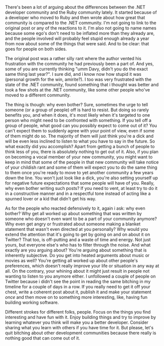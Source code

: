 There's been a lot of arguing about the differences between the .NET developer community and the Ruby community lately. It started because of a developer who moved to Ruby and then wrote about how great that community is compared to the .NET community. I'm not going to link to the original post or any of the reactions to it. I'm also not going to name names because some ego's don't need to be inflated more than they already are, and the people involved will probably feel stupid enough already a year from now about some of the things that were said. And to be clear: that goes for people on both sides.

The original post was a rather silly rant where the author vented his frustration with the community he had previously been a part of. And yes, some of you are currently thinking "umm Davy, didn't you do the exact same thing last year?". I sure did, and i know now how stupid it was (personal growth for the win, amirite?). I too was very frustrated with the state of the .NET community, found something that i thought was better and took a few shots at the .NET community, like some other people who've moved to a different community.

The thing is though: why even bother? Sure, sometimes the urge to tell someone (or a group of people) off is hard to resist. But doing so rarely benefits you, and when it does, it's most likely when it's targeted to one person who might need to be confronted with something. If you tell off a group of people, what good can you possibly expect to come out of it? You can't expect them to suddenly agree with your point of view, even if some of them might do so. The majority of them will just think you're a dick and will be even less inclined to listen to what you have to say in the future. So what exactly did you accomplish? Apart from getting a bunch of people to think less of you, there is absolutely nothing to get out of it. Also, if you plan on becoming a vocal member of your new community, you might want to keep in mind that some of the people in that new community will take notice of your childish rant and some of them will expect you to do the same thing to them once you're ready to move to yet another community a few years down the line. You won't just look like a dick, you're also setting yourself up for negative future expectations that some people will have of you. Really, why even bother writing such posts? If you need to vent, at least try to do it in a constructive manner and in a respectful tone instead of acting like a spurned lover or a kid that didn't get his way.

As for the people who reacted defensively to it, again i ask: why even bother? Why get all worked up about something that was written by someone who doesn't even want to be a part of your community anymore? Why even get angry or frustrated about someone making a blanket statement that wasn't even directed at you personally? Why would you extend the attention that it's going to get by going on and on about it on Twitter? That too, is off-putting and a waste of time and energy. Not just yours, but everyone else's who has to filter through the noise. And what exactly are you arguing about? You're arguing about something that is inherently subjective. Do you get into heated arguments about music or movies as well?  You're getting all worked up about other people's preferences, which doesn't really improve your life or situation in any way at all. On the contrary, your whining about it might just result in people not wanting to listen to you anymore either. I unfollowed a couple of people on Twitter because i didn't see the point in reading the same bitching in my timeline for a couple of days in a row. If you really need to get it off your chest, write a coherent post about it, publish it and make your statement <em>once</em> and then move on to something more interesting, like, having fun building working software.

Different strokes for different folks, people. Focus on the things you find interesting and have fun with it. Enjoy building things and try to improve by learning whatever you think will make you a better developer. Consider sharing what you learn with others if you have time for it. But please, let's quit bitching about other development communities because there really is nothing good that can come out of it.